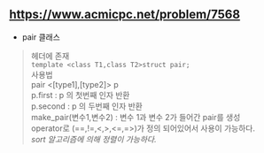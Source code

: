 https://www.acmicpc.net/problem/7568
---
* pair 클래스
 > <utility> 헤더에 존재<br>
 `template <class T1,class T2>struct pair;`<br>
 > 사용법<br>
 > pair <[type1],[type2]> p<br>
 > p.first : p 의 첫번째 인자 반환<br>
 > p.second : p 의 두번째 인자 반환<br>
 > make_pair(변수1,변수2) : 변수 1과 변수 2가 들어간 pair를 생성<br>
 > operator로 (==,!=,<,>,<=,=>)가 정의 되어있어서 사용이 가능하다.<br>
 *sort 알고리즘에 의해 정렬이 가능하다.*<br>
